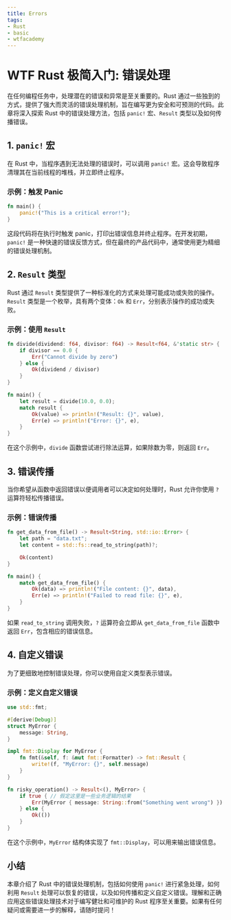 ```yaml
---
title: Errors
tags:
- Rust
- basic
- wtfacademy
---
```


# WTF Rust 极简入门: 错误处理

在任何编程任务中，处理潜在的错误和异常是至关重要的。Rust 通过一些独到的方式，提供了强大而灵活的错误处理机制，旨在编写更为安全和可预测的代码。此章将深入探索 Rust 中的错误处理方法，包括 `panic!` 宏、`Result` 类型以及如何传播错误。

## 1. `panic!` 宏

在 Rust 中，当程序遇到无法处理的错误时，可以调用 `panic!` 宏。这会导致程序清理其在当前线程的堆栈，并立即终止程序。

### 示例：触发 Panic

```rust
fn main() {
    panic!("This is a critical error!");
}
```

这段代码将在执行时触发 panic，打印出错误信息并终止程序。在开发初期，`panic!` 是一种快速的错误反馈方式，但在最终的产品代码中，通常使用更为精细的错误处理机制。

## 2. `Result` 类型

Rust 通过 `Result` 类型提供了一种标准化的方式来处理可能成功或失败的操作。`Result` 类型是一个枚举，具有两个变体：`Ok` 和 `Err`，分别表示操作的成功或失败。

### 示例：使用 `Result`

```rust
fn divide(dividend: f64, divisor: f64) -> Result<f64, &'static str> {
    if divisor == 0.0 {
        Err("Cannot divide by zero")
    } else {
        Ok(dividend / divisor)
    }
}

fn main() {
    let result = divide(10.0, 0.0);
    match result {
        Ok(value) => println!("Result: {}", value),
        Err(e) => println!("Error: {}", e),
    }
}
```

在这个示例中，`divide` 函数尝试进行除法运算，如果除数为零，则返回 `Err`。

## 3. 错误传播

当你希望从函数中返回错误以便调用者可以决定如何处理时，Rust 允许你使用 `?` 运算符轻松传播错误。

### 示例：错误传播

```rust
fn get_data_from_file() -> Result<String, std::io::Error> {
    let path = "data.txt";
    let content = std::fs::read_to_string(path)?;

    Ok(content)
}

fn main() {
    match get_data_from_file() {
        Ok(data) => println!("File content: {}", data),
        Err(e) => println!("Failed to read file: {}", e),
    }
}
```

如果 `read_to_string` 调用失败，`?` 运算符会立即从 `get_data_from_file` 函数中返回 `Err`，包含相应的错误信息。

## 4. 自定义错误

为了更细致地控制错误处理，你可以使用自定义类型表示错误。

### 示例：定义自定义错误

```rust
use std::fmt;

#[derive(Debug)]
struct MyError {
    message: String,
}

impl fmt::Display for MyError {
    fn fmt(&self, f: &mut fmt::Formatter) -> fmt::Result {
        write!(f, "MyError: {}", self.message)
    }
}

fn risky_operation() -> Result<(), MyError> {
    if true { // 假定这里是一些业务逻辑的结果
        Err(MyError { message: String::from("Something went wrong") })
    } else {
        Ok(())
    }
}
```

在这个示例中，`MyError` 结构体实现了 `fmt::Display`，可以用来输出错误信息。

## 小结

本章介绍了 Rust 中的错误处理机制，包括如何使用 `panic!` 进行紧急处理，如何利用 `Result` 处理可以恢复的错误，以及如何传播和定义自定义错误。理解和正确应用这些错误处理技术对于编写健壮和可维护的 Rust 程序至关重要。如果有任何疑问或需要进一步的解释，请随时提问！